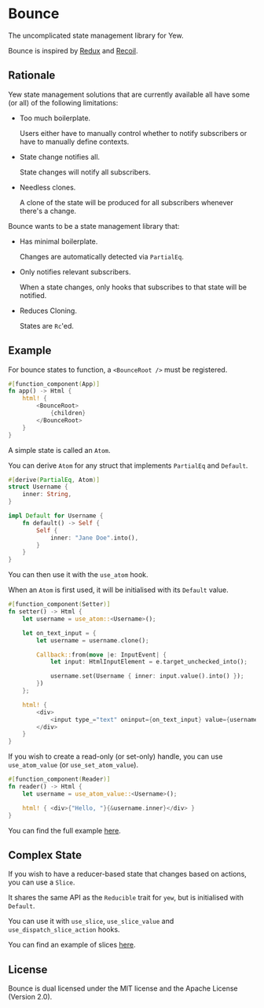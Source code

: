 # Bounce

The uncomplicated state management library for Yew.

Bounce is inspired by [Redux](https://github.com/reduxjs/redux) and
[Recoil](https://github.com/facebookexperimental/Recoil).

## Rationale

Yew state management solutions that are currently available all have
some (or all) of the following limitations:

- Too much boilerplate.

   Users either have to manually control whether to notify
   subscribers or have to manually define contexts.

- State change notifies all.

   State changes will notify all subscribers.

- Needless clones.

   A clone of the state will be produced for all subscribers whenever
there's a change.

Bounce wants to be a state management library that:

- Has minimal boilerplate.

   Changes are automatically detected via `PartialEq`.

- Only notifies relevant subscribers.

   When a state changes, only hooks that subscribes to that state will
be notified.

- Reduces Cloning.

   States are `Rc`'ed.

## Example

For bounce states to function, a `<BounceRoot />` must be registered.

```rust
#[function_component(App)]
fn app() -> Html {
    html! {
        <BounceRoot>
            {children}
        </BounceRoot>
    }
}
```

A simple state is called an `Atom`.

You can derive `Atom` for any struct that implements `PartialEq` and `Default`.

```rust
#[derive(PartialEq, Atom)]
struct Username {
    inner: String,
}

impl Default for Username {
    fn default() -> Self {
        Self {
            inner: "Jane Doe".into(),
        }
    }
}
```

You can then use it with the `use_atom` hook.

When an `Atom` is first used, it will be initialised with its `Default`
value.

```rust
#[function_component(Setter)]
fn setter() -> Html {
    let username = use_atom::<Username>();

    let on_text_input = {
        let username = username.clone();

        Callback::from(move |e: InputEvent| {
            let input: HtmlInputElement = e.target_unchecked_into();

            username.set(Username { inner: input.value().into() });
        })
    };

    html! {
        <div>
            <input type_="text" oninput={on_text_input} value={username.inner.to_string()} />
        </div>
    }
}
```

If you wish to create a read-only (or set-only) handle, you can use
`use_atom_value` (or `use_set_atom_value`).

```rust
#[function_component(Reader)]
fn reader() -> Html {
    let username = use_atom_value::<Username>();

    html! { <div>{"Hello, "}{&username.inner}</div> }
}
```

You can find the full example [here](https://github.com/futursolo/bounce/blob/master/examples/simple/src/main.rs).

## Complex State

If you wish to have a reducer-based state that changes based on actions,
you can use a `Slice`.

It shares the same API as the `Reducible` trait for `yew`, but is
initialised with `Default`.

You can use it with `use_slice`, `use_slice_value` and
`use_dispatch_slice_action` hooks.

You can find an example of slices [here](https://github.com/futursolo/bounce/blob/master/examples/partial-render/src/main.rs).

## License

Bounce is dual licensed under the MIT license and the Apache License (Version 2.0).
